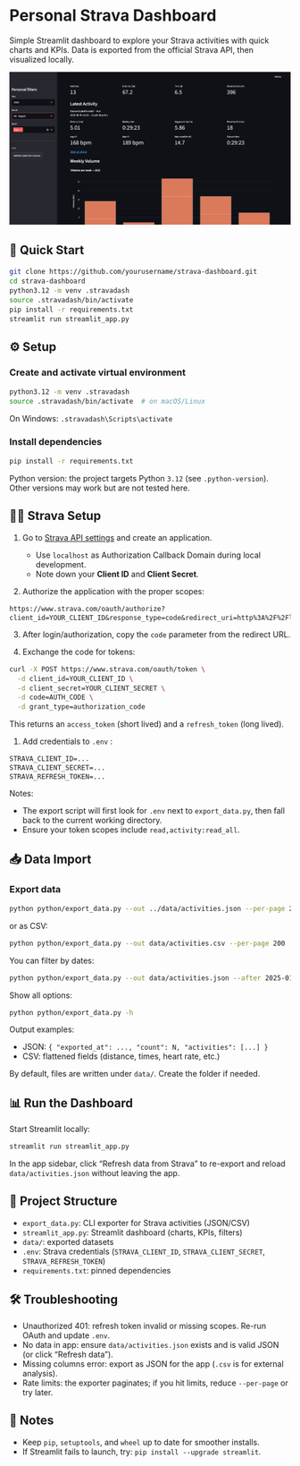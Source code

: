 # Personal Strava Dashboard

Simple Streamlit dashboard to explore your Strava activities with quick charts and KPIs. Data is exported from the official Strava API, then visualized locally.

![Dashboard preview](public/streamlit_preview.png)

## 🚀 Quick Start



```bash
git clone https://github.com/yourusername/strava-dashboard.git
cd strava-dashboard
python3.12 -m venv .stravadash
source .stravadash/bin/activate
pip install -r requirements.txt
streamlit run streamlit_app.py
```


## ⚙️ Setup

### Create and activate virtual environment
```bash
python3.12 -m venv .stravadash
source .stravadash/bin/activate  # on macOS/Linux
```
On Windows: `.stravadash\Scripts\activate`

### Install dependencies
```bash
pip install -r requirements.txt
```

Python version: the project targets Python `3.12` (see `.python-version`). Other versions may work but are not tested here.


## 🏃‍♂️ Strava Setup

1. Go to [Strava API settings](https://www.strava.com/settings/api) and create an application.
   - Use `localhost` as Authorization Callback Domain during local development.
   - Note down your **Client ID** and **Client Secret**.

2. Authorize the application with the proper scopes:
```
https://www.strava.com/oauth/authorize?client_id=YOUR_CLIENT_ID&response_type=code&redirect_uri=http%3A%2F%2Flocalhost%2Fexchange_token&approval_prompt=force&scope=read,activity:read_all
```

3. After login/authorization, copy the `code` parameter from the redirect URL.

4. Exchange the code for tokens:
```bash
curl -X POST https://www.strava.com/oauth/token \
  -d client_id=YOUR_CLIENT_ID \
  -d client_secret=YOUR_CLIENT_SECRET \
  -d code=AUTH_CODE \
  -d grant_type=authorization_code
```

This returns an `access_token` (short lived) and a `refresh_token` (long lived).

1. Add credentials to `.env` :
```
STRAVA_CLIENT_ID=...
STRAVA_CLIENT_SECRET=...
STRAVA_REFRESH_TOKEN=...
```

Notes:
- The export script will first look for `.env` next to `export_data.py`, then fall back to the current working directory.
- Ensure your token scopes include `read,activity:read_all`.

## 📥 Data Import

### Export data
```bash
python python/export_data.py --out ../data/activities.json --per-page 200
```

or as CSV:
```bash
python python/export_data.py --out data/activities.csv --per-page 200
```

You can filter by dates:
```bash
python python/export_data.py --out data/activities.json --after 2025-01-01 --before 2025-12-31
```

Show all options:
```bash
python python/export_data.py -h
```

Output examples:
- JSON: `{ "exported_at": ..., "count": N, "activities": [...] }`
- CSV: flattened fields (distance, times, heart rate, etc.)

By default, files are written under `data/`. Create the folder if needed.

## 📊 Run the Dashboard

Start Streamlit locally:
```bash
streamlit run streamlit_app.py
```

In the app sidebar, click “Refresh data from Strava” to re-export and reload `data/activities.json` without leaving the app.

## 📂 Project Structure

- `export_data.py`: CLI exporter for Strava activities (JSON/CSV)
- `streamlit_app.py`: Streamlit dashboard (charts, KPIs, filters)
- `data/`: exported datasets
- `.env`: Strava credentials (`STRAVA_CLIENT_ID`, `STRAVA_CLIENT_SECRET`, `STRAVA_REFRESH_TOKEN`)
- `requirements.txt`: pinned dependencies

## 🛠️ Troubleshooting

- Unauthorized 401: refresh token invalid or missing scopes. Re-run OAuth and update `.env`.
- No data in app: ensure `data/activities.json` exists and is valid JSON (or click “Refresh data”).
- Missing columns error: export as JSON for the app (`.csv` is for external analysis).
- Rate limits: the exporter paginates; if you hit limits, reduce `--per-page` or try later.
## 📝 Notes

- Keep `pip`, `setuptools`, and `wheel` up to date for smoother installs.
- If Streamlit fails to launch, try: `pip install --upgrade streamlit`.
